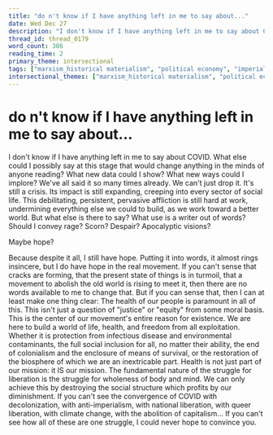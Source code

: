 ```yaml
---
title: "do n't know if I have anything left in me to say about..."
date: Wed Dec 27
description: "I don't know if I have anything left in me to say about COVID."
thread_id: thread_0179
word_count: 386
reading_time: 2
primary_theme: intersectional
tags: ["marxism_historical materialism", "political economy", "imperialism_colonialism", "covid_public health politics", "organizational theory"]
intersectional_themes: ["marxism_historical materialism", "political economy", "imperialism_colonialism", "covid_public health politics", "organizational theory"]
---
```


# do n't know if I have anything left in me to say about...

I don't know if I have anything left in me to say about COVID. What else could I possibly say at this stage that would change anything in the minds of anyone reading? What new data could I show? What new ways could I implore? We've all said it so many times already. We can't just drop it. It's still a crisis. Its impact is still expanding, creeping into every sector of social life. This debilitating, persistent, pervasive affliction is still hard at work, undermining everything else we could to build, as we work toward a better world. But what else is there to say? What use is a writer out of words? Should I convey rage? Scorn? Despair? Apocalyptic visions?

Maybe hope?

Because despite it all, I still have hope. Putting it into words, it almost rings insincere, but I do have hope in the real movement. If you can't sense that cracks are forming, that the present state of things is in turmoil, that a movement to abolish the old world is rising to meet it, then there are no words available to me to change that. But if you can sense that, then I can at least make one thing clear: The health of our people is paramount in all of this. This isn't just a question of "justice" or "equity" from some moral basis. This is the center of our movement's entire reason for existence. We are here to build a world of life, health, and freedom from all exploitation. Whether it is protection from infectious disease and environmental contaminants, the full social inclusion for all, no matter their ability, the end of colonialism and the enclosure of means of survival, or the restoration of the biosphere of which we are an inextricable part. Health is not just part of our mission: it IS our mission. The fundamental nature of the struggle for liberation is the struggle for wholeness of body and mind. We can only achieve this by destroying the social structure which profits by our diminishment. If you can't see the convergence of COVID with decolonization, with anti-imperialism, with national liberation, with queer liberation, with climate change, with the abolition of capitalism... If you can't see how all of these are one struggle, I could never hope to convince you.